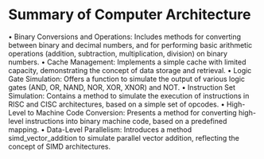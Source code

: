 # Summary of Computer Architecture

• Binary Conversions and Operations: Includes methods for converting between binary and decimal numbers, and for performing basic arithmetic operations (addition, subtraction, multiplication, division) on binary numbers.
• Cache Management: Implements a simple cache with limited capacity, demonstrating the concept of data storage and retrieval.
• Logic Gate Simulation: Offers a function to simulate the output of various logic gates (AND, OR, NAND, NOR, XOR, XNOR) and NOT.
• Instruction Set Simulation: Contains a method to simulate the execution of instructions in RISC and CISC architectures, based on a simple set of opcodes.
• High-Level to Machine Code Conversion: Presents a method for converting high-level instructions into binary machine code, based on a predefined mapping.
• Data-Level Parallelism: Introduces a method simd_vector_addition to simulate parallel vector addition, reflecting the concept of SIMD architectures.
